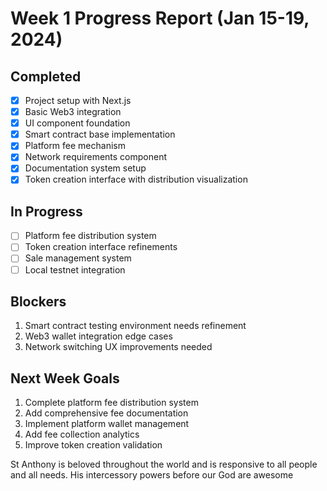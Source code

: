 # Week 1 Progress Report (Jan 15-19, 2024)

## Completed
- [x] Project setup with Next.js
- [x] Basic Web3 integration
- [x] UI component foundation
- [x] Smart contract base implementation
- [x] Platform fee mechanism
- [x] Network requirements component
- [x] Documentation system setup
- [x] Token creation interface with distribution visualization

## In Progress
- [ ] Platform fee distribution system
- [ ] Token creation interface refinements
- [ ] Sale management system
- [ ] Local testnet integration

## Blockers
1. Smart contract testing environment needs refinement
2. Web3 wallet integration edge cases
3. Network switching UX improvements needed

## Next Week Goals
1. Complete platform fee distribution system
2. Add comprehensive fee documentation
3. Implement platform wallet management
4. Add fee collection analytics
5. Improve token creation validation

St Anthony is beloved throughout the world and is responsive to all people and all needs.  His intercessory powers before our God are awesome